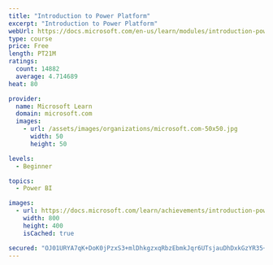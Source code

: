 ```yaml
---
title: "Introduction to Power Platform"
excerpt: "Introduction to Power Platform"
webUrl: https://docs.microsoft.com/en-us/learn/modules/introduction-power-platform/
type: course
price: Free
length: PT21M
ratings:
  count: 14882
  average: 4.714689
heat: 80

provider:
  name: Microsoft Learn
  domain: microsoft.com
  images:
    - url: /assets/images/organizations/microsoft.com-50x50.jpg
      width: 50
      height: 50

levels:
  - Beginner

topics:
  - Power BI

images:
  - url: https://docs.microsoft.com/learn/achievements/introduction-power-platform-social.png
    width: 800
    height: 400
    isCached: true

secured: "OJ01URYA7qK+DoK0jPzxS3+mlDhkgzxqRbzEbmkJqr6UTsjauDhDxkGzYR35+F51DqDvnOQT01PZjTnxv/nzd5idkuRzdK8RyNgB+LRr6KxJ5X6LHNICxxCObLV5k9zUqRI4Kqkn58ouUVm+cYXYF/aFI4vQUGGXTnbzJuhzWdl6ZUe+K48UD8noIZARRneHvmIozrrXyYGHF9NLBINM4h+zNjh9oi3QnShz33/Ob6uyqmLkElkG8xcj0vtQwBHhymYdNjepUVbhID1A9oq2B1AxKf8Ci0GoKwi1mewNusD5p27RiisiKhnh/fmnnhtz8SfSy6O3kiYUZ3ThLOK4B9HhLVRqgnS5hKPzVY90GlqqTrWPf3LfyFBdBHglCpyTXjJyu6/k87n0qM0/+bLtC8ry5VyAn5BpXEqjlK4+MrW0f4MTlNGdVkmbKHG6mI9I;VxkFDx923z/U203ROlQ5bg=="
---
```


